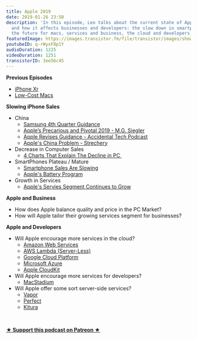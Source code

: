 ```yaml
---
title: Apple 2019
date: 2019-01-26 23:50
description: 'In this episode, Leo talks about the current state of Apple in 2019
  and how it affects businesses and developers: the slow down in smartphone sales,
  the future for macs, services and business, the cloud and developers, and more...'
featuredImage: https://images.transistor.fm/file/transistor/images/show/122/full_1533929410-artwork.jpg
youtubeID: q-rWyxF8p1Y
audioDuration: 1225
videoDuration: 1251
transistorID: 3ee56c45
---
```

<p><b>Previous Episodes </b></p><ul>
<li><a href="http://www.empowerapps.show/episodes/iphone-xs-vs-iphone-xs-max-vs-iphone-xr">iPhone Xr</a></li>
<li><a href="http://www.empowerapps.show/episodes/low-cost-macs-macbook-air-mac-mini">Low-Cost Macs</a></li>
</ul><p><b>Slowing iPhone Sales</b></p><ul>
<li>China<ul>
<li><a href="https://www.cnbc.com/2019/01/08/samsung-q4-guidance-.html">Samsung 4th Quarter Guidance</a></li>
<li><a href="https://500ish.com/apples-precarious-and-pivotal-2019-f4f8cea3993a">Apple’s Precarious and Pivotal 2019 - M.G. Siegler</a></li>
<li><a href="https://overcast.fm/+CdQfKRJo/37:31">Apple Revises Guidance - Accidental Tech Podcast</a></li>
<li><a href="https://stratechery.com/2017/apples-china-problem/">Apple's China Problem - Strechery</a></li>
</ul>
</li>
<li>Decrease in Computer Sales<ul><li><a href="https://www.weforum.org/agenda/2016/04/4-charts-that-explain-the-decline-of-the-pc/">4 Charts That Explain The Decline in PC </a></li></ul>
</li>
<li>SmartPhones Plateau / Mature<ul>
<li><a href="https://www.cnbc.com/2018/02/23/smartphone-sales-are-slowing-and-here-are-two-key-reasons-why.html">Smartphone Sales Are Slowing</a></li>
<li><a href="https://www.imore.com/iphoneslow">Apple's Battery Program</a></li>
</ul>
</li>
<li>Growth in Services<ul><li><a href="https://www.statista.com/chart/14629/apple-services-revenue/">Apple's Servies Segment Continues to Grow</a></li></ul>
</li>
</ul><p><b>Apple and Business</b></p><ul>
<li>How does Apple balance quality and price in the PC Market?</li>
<li>How will Apple tailor their growing services segment for businesses? </li>
</ul><p><b>Apple and Developers</b></p><ul>
<li>Will Apple encourage more services in the cloud?<ul>
<li><a href="https://aws.amazon.com/">Amazon Web Services</a></li>
<li><a href="https://aws.amazon.com/lambda/">AWS Lambda (Server-Less)</a></li>
<li><a href="https://cloud.google.com">Google Cloud Platform</a></li>
<li><a href="https://azure.microsoft.com/en-us/">Microsoft Azure</a></li>
<li><a href="https://developer.apple.com/icloud/cloudkit/">Apple CloudKit</a></li>
</ul>
</li>
<li>Will Apple encourage more services for developers?<ul><li><a href="https://www.macstadium.com">MacStadium</a></li></ul>
</li>
<li>Will Apple offer some sort server-side services?<ul>
<li><a href="https://vapor.codes">Vapor</a></li>
<li><a href="https://perfect.org">Perfect</a></li>
<li><a href="https://www.kitura.io">Kitura</a></li>
</ul>
</li>
</ul><p><br></p><p><strong><a href="https://www.patreon.com/empowerappsshow" rel="payment" title="★ Support this podcast on Patreon ★">★ Support this podcast on Patreon ★</a></strong></p>
      